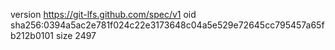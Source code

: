 version https://git-lfs.github.com/spec/v1
oid sha256:0394a5ac2e781f024c22e3173648c04a5e529e72645cc795457a65fb212b0101
size 2497
